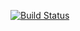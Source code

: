 [![Build Status](https://travis-ci.org/MobileApplicationsClub/DoJMA.svg?branch=master)](https://travis-ci.org/MobileApplicationsClub/DoJMA)
